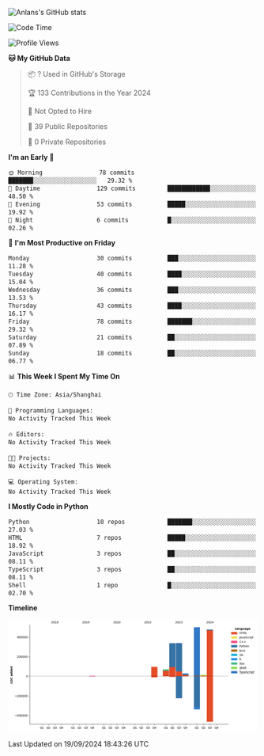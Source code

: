 <!-- ![Anlans's GitHub stats](https://github-readme-stats.vercel.app/api?username=Anlans) -->
![Anlans's GitHub stats](https://github-readme-stats.vercel.app/api?username=Anlans&rank_icon=github)

<!--START_SECTION:waka-->
![Code Time](http://img.shields.io/badge/Code%20Time-0%20secs-blue)

![Profile Views](http://img.shields.io/badge/Profile%20Views-0-blue)

**🐱 My GitHub Data** 

> 📦 ? Used in GitHub's Storage 
 > 
> 🏆 133 Contributions in the Year 2024
 > 
> 🚫 Not Opted to Hire
 > 
> 📜 39 Public Repositories 
 > 
> 🔑 0 Private Repositories 
 > 
**I'm an Early 🐤** 

```text
🌞 Morning                78 commits          ███████░░░░░░░░░░░░░░░░░░   29.32 % 
🌆 Daytime                129 commits         ████████████░░░░░░░░░░░░░   48.50 % 
🌃 Evening                53 commits          █████░░░░░░░░░░░░░░░░░░░░   19.92 % 
🌙 Night                  6 commits           █░░░░░░░░░░░░░░░░░░░░░░░░   02.26 % 
```
📅 **I'm Most Productive on Friday** 

```text
Monday                   30 commits          ███░░░░░░░░░░░░░░░░░░░░░░   11.28 % 
Tuesday                  40 commits          ████░░░░░░░░░░░░░░░░░░░░░   15.04 % 
Wednesday                36 commits          ███░░░░░░░░░░░░░░░░░░░░░░   13.53 % 
Thursday                 43 commits          ████░░░░░░░░░░░░░░░░░░░░░   16.17 % 
Friday                   78 commits          ███████░░░░░░░░░░░░░░░░░░   29.32 % 
Saturday                 21 commits          ██░░░░░░░░░░░░░░░░░░░░░░░   07.89 % 
Sunday                   18 commits          ██░░░░░░░░░░░░░░░░░░░░░░░   06.77 % 
```


📊 **This Week I Spent My Time On** 

```text
🕑︎ Time Zone: Asia/Shanghai

💬 Programming Languages: 
No Activity Tracked This Week

🔥 Editors: 
No Activity Tracked This Week

🐱‍💻 Projects: 
No Activity Tracked This Week

💻 Operating System: 
No Activity Tracked This Week
```

**I Mostly Code in Python** 

```text
Python                   10 repos            ███████░░░░░░░░░░░░░░░░░░   27.03 % 
HTML                     7 repos             █████░░░░░░░░░░░░░░░░░░░░   18.92 % 
JavaScript               3 repos             ██░░░░░░░░░░░░░░░░░░░░░░░   08.11 % 
TypeScript               3 repos             ██░░░░░░░░░░░░░░░░░░░░░░░   08.11 % 
Shell                    1 repo              █░░░░░░░░░░░░░░░░░░░░░░░░   02.70 % 
```



**Timeline**

![Lines of Code chart](https://raw.githubusercontent.com/Anlans/Anlans/main/assets/bar_graph.png)


 Last Updated on 19/09/2024 18:43:26 UTC
<!--END_SECTION:waka-->
